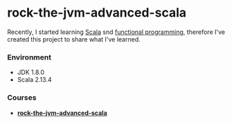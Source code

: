 # rock-the-jvm-advanced-scala

Recently, I started learning [Scala][1] snd [functional programming][2], 
therefore I've created this project to share what I've learned.



### Environment
 - JDK 1.8.0
 - Scala 2.13.4

### Courses

 - [**rock-the-jvm-advanced-scala**][3]


[1]: https://www.scala-lang.org/
[2]: https://en.wikipedia.org/wiki/Functional_programming
[3]: https://www.udemy.com/course/advanced-scala/
